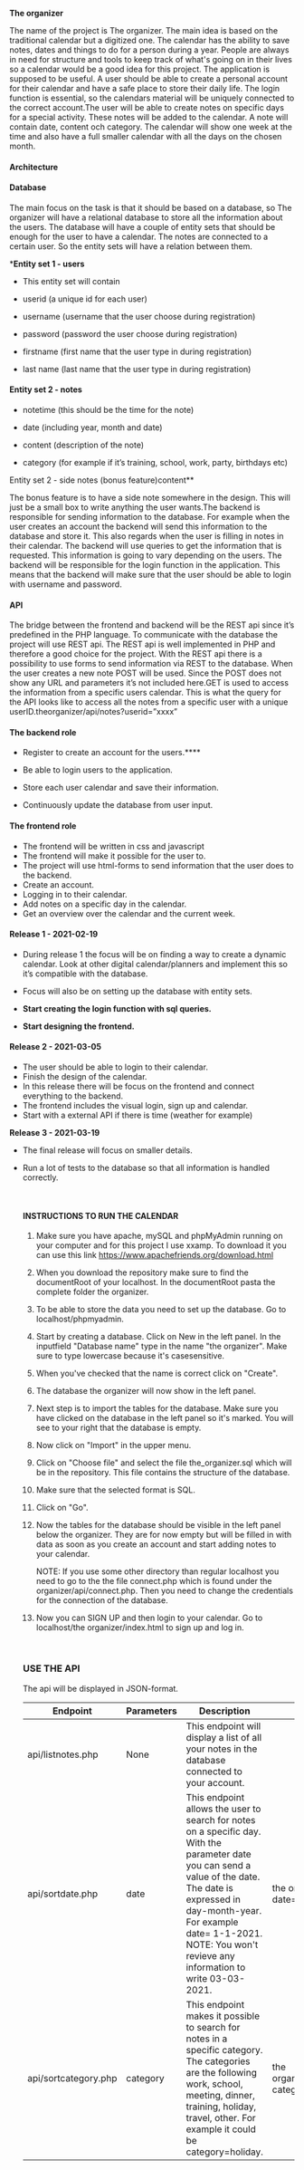 **The organizer**

The name of the project is The organizer. The main idea is based on the traditional calendar but a digitized one. The calendar has the ability to save notes, dates and things to do for a person during a year. People are always in need for structure and tools to keep track of what's going on in their lives so a calendar would be a good idea for this project. The application is supposed to be useful. A user should be able to create a personal account for their calendar and have a safe place to store their daily life. The login function is essential, so the calendars material will be uniquely connected to the correct account.The user will be able to create notes on specific days for a special activity. These notes will be added to the calendar. A note will contain date, content och category. The calendar will show one week at the time and also have a full smaller calendar with all the days on the chosen month. 

#### **Architecture**

#### **Database**

The main focus on the task is that it should be based on a database, so The organizer will have a relational database to store all the information about the users. The database will have a couple of entity sets that should be enough for the user to have a calendar. The notes are connected to a certain user. So the entity sets will have a relation between them.

***Entity set 1 - users**

- This entity set will contain

- userid (a unique id for each user)
- username (username that the user choose during registration)
- password (password the user choose during registration)
- firstname (first name that the user type in during registration)
- last name (last name that the user type in during registration)

#### **Entity set 2 - notes** 

- notetime (this should be the time for the note)

- date (including year, month and date)
- content (description of the note)
- category (for example if it’s training, school, work, party, birthdays etc)

Entity set 2 - side notes (bonus feature)content**



The bonus feature is to have a side note somewhere in the design. This will just be a small box to write anything the user wants.The backend is responsible for sending information to the database. For example when the user creates an account the backend will send this information to the database and store it. This also regards when the user is filling in notes in their calendar. The backend will use queries to get the information that is requested. This information is going to vary depending on the users. The backend will be responsible for the login function in the application. This means that the backend will make sure that the user should be able to login with username and password.

#### **API**

The bridge between the frontend and backend will be the REST api since it’s predefined in the PHP language. To communicate with the database the project will use REST api. The REST api is well implemented in PHP and therefore a good choice for the project. With the REST api there is a possibility to use forms to send information via REST to the database. When the user creates a new note POST will be used. Since the POST does not show any URL and parameters it’s not included here.GET is used to access the information from a specific users calendar. This is what the query for the API looks like to access all the notes from a specific user with a unique userID.theorganizer/api/notes?userid=”xxxx”

#### **The backend role**

- Register to create an account for the users.****

- Be able to login users to the application. 
- Store each user calendar and save their information.
- Continuously update the database from user input.

#### **The frontend role**

- The frontend will be written in css and javascript
- The frontend will make it possible for the user to. 
- The project will use html-forms to send information that the user does to the backend.
- Create an account.
- Logging in to their calendar.
- Add notes on a specific day in the calendar.
- Get an overview over the calendar and the current week.

#### **Release 1 - 2021-02-19**

- During release 1 the focus will be on finding a way to create a dynamic calendar. Look at other digital calendar/planners and implement this so it’s compatible with the database. 

- Focus will also be on setting up the database with entity sets. 
- ****Start creating the login function with sql queries.****
- ****Start designing the frontend.****

#### Release 2 - 2021-03-05

- The user should be able to login to their calendar.
- Finish the design of the calendar.
- In this release there will be focus on the frontend and connect everything to the backend.
- The frontend includes the visual login, sign up and calendar.
- Start with a external API if there is time (weather for example)

**Release 3 - 2021-03-19**

- The final release will focus on smaller details. 

- Run a lot of tests to the database so that all information is handled correctly.

  ​

  #### INSTRUCTIONS TO RUN THE CALENDAR

  1. Make sure you have apache, mySQL and phpMyAdmin running on your computer and for this project I use xxamp. To download it  you can use this link https://www.apachefriends.org/download.html

  2. When you download the repository make sure to find the documentRoot of your localhost. In the documentRoot pasta the complete folder the organizer. 

  3. To be able to store the data you need to set up the database. Go to localhost/phpmyadmin.

  4. Start by creating a database. Click on New in the left panel. In the inputfield "Database name" type in the name "the organizer". Make sure to type lowercase because it's casesensitive.

  5. When you've checked that the name is correct click on "Create".

  6. The database the organizer will now show in the left panel. 

  7. Next step is to import the tables for the database. Make sure you have clicked on the database in the left panel so it's marked. You will see to your right that the database is empty.

  8. Now click on "Import" in the upper menu.

  9. Click on "Choose file" and select the file the_organizer.sql which will be in the repository. This file contains the structure of the database.

  10. Make sure that the selected format is SQL.

  11. Click on "Go".

  12. Now the tables for the database should be visible in the left panel below the organizer. They are for now empty but will be filled in with data as soon as you create an account and start adding notes to your calendar.

      NOTE: If you use some other directory than regular localhost you need to go to the the file connect.php which is found under the organizer/api/connect.php. Then you need to change the credentials for the connection of the database.

  13. Now you can SIGN UP and then login to your calendar. Go to localhost/the organizer/index.html to sign up and log in. 

  ​

  ### USE THE API

  The api will be displayed in JSON-format. 

  | Endpoint             | Parameters | Description                              | APIcall                                  |
  | -------------------- | ---------- | ---------------------------------------- | ---------------------------------------- |
  | api/listnotes.php    | None       | This endpoint will display a list of all your notes in the database connected to your account. |                                          |
  | api/sortdate.php     | date       | This endpoint allows the user to search for notes on a specific day. With the parameter date you can send a value of the date. The date is expressed in day-month-year. For example date= 1-1-2021. NOTE: You won't revieve any information to write 03-03-2021. | the organizer/api/sortdate.php?date=3-3-2021 |
  | api/sortcategory.php | category   | This endpoint makes it possible to search for notes in a specific category. The categories are the following work, school, meeting, dinner, training, holiday, travel, other. For example it could be  category=holiday. | the organizer/api/sortcategory.php?category=holiday |

  ​